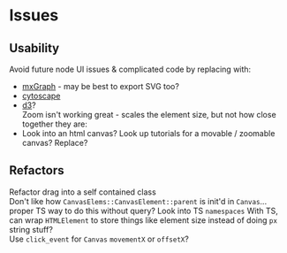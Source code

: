# Issues

## Usability
Avoid future node UI issues & complicated code by replacing with:
* [mxGraph](https://github.com/jgraph/mxgraph) - may be best to export SVG too?
* [cytoscape](https://cytoscape.org/)
* [d3](https://d3js.org/)?  
Zoom isn't working great - scales the element size, but not how close together they are:  
* Look into an html canvas? Look up tutorials for a movable / zoomable canvas? Replace?

## Refactors
Refactor drag into a self contained class  
Don't like how `CanvasElems::CanvasElement::parent` is init'd in `Canvas`... proper TS way to do this without query?
Look into TS `namespaces`
With TS, can wrap `HTMLElement` to store things like element size instead of doing `px` string stuff?  
Use `click_event` for `Canvas` `movementX` or `offsetX`?  
